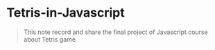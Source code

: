 # Tetris-in-Javascript
> This note record and share the final project of Javascript course about Tetris game
